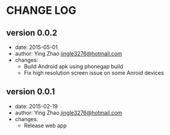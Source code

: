 CHANGE LOG
===========

version 0.0.2
----------
- date:    2015-05-01
- author:  Ying Zhao <jingle3276@hotmail.com>
- changes:
    - Build Android apk using phonegap build
    - Fix high resolution screen issue on some Anroid devices

version 0.0.1
----------
- date:    2015-02-19
- author:  Ying Zhao <jingle3276@hotmail.com>
- changes:
    - Release web app
